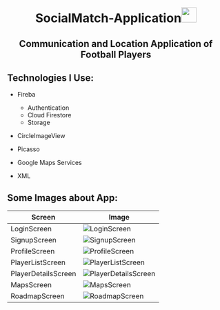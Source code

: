 
<h1 align="center">SocialMatch-Application<img src="https://media.giphy.com/media/eUvDjeBbgw5vce0Nz1/giphy.gif" width="35px" height="35px"> </h1>

<h2 align="center">Communication and Location Application of Football Players</h2>


<h2 align="left">Technologies I Use:</h2>

-  Fireba

    -  Authentication
    -  Cloud Firestore
    -  Storage

- CircleImageView

- Picasso

- Google Maps Services

- XML


<!-- Languages and Tools -->
<h2 align="left">Some Images about App:</h2>

| Screen             | Image                                                                                       |
| ------------------| ------------------------------------------------------------------------------------------- |
| LoginScreen        | ![LoginScreen](https://imagesharing.com/uploads/20230403/8e2459b2a20a8b594b90f09a62b74066ea9c6a1f.png)         |
| SignupScreen       | ![SignupScreen](https://imagesharing.com/uploads/20230403/784e1d7ab7fea6012d4dce17105690dfef83fd54.png)        |
| ProfileScreen      | ![ProfileScreen](https://imagesharing.com/uploads/20230403/11d0b7410d98ac779ebf3acb1a73c5f67f444b8e.png)       |
| PlayerListScreen   | ![PlayerListScreen](https://imagesharing.com/uploads/20230403/904354ed0d8688d06332a8bbfed4ccefde657850.png)    |
| PlayerDetailsScreen| ![PlayerDetailsScreen](https://imagesharing.com/uploads/20230403/a7d1dc590b3af42d41db4d0b22d67d52d53feda4.png)  |
| MapsScreen         | ![MapsScreen](https://imagesharing.com/uploads/20230403/96762c67a1b95e75680fd6b450de9c513b447a6c.png)          |
| RoadmapScreen      | ![RoadmapScreen](https://imagesharing.com/uploads/20230403/831f9f4f3fa5622ab2a3a1d6c77b53c0af4e95a2.png)       |
